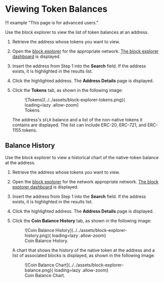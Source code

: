# Viewing Token Balances

!!! example "This page is for advanced users."

Use the block explorer to view the list of token balances at an address.

1. Retrieve the address whose tokens you want to view.
2. Open the [block explorer](./index.md) for the appropriate network. [The block explorer dashboard](./user-interface.md) is displayed.
3. Insert the address from Step 1 into the **Search** field. If the address exists, it is highlighted in the results list.
4. Click the highlighted address. The **Address Details** page is displayed.
5. Click the **Tokens** tab, as shown in the following image:

    <figure markdown>
    ![Tokens](../../assets/block-explorer-tokens.png){ loading=lazy .allow-zoom}
    <figcaption>Tokens.</figcaption>
    </figure>

   The address's `$FLR` balance and a list of the non-native tokens it contains are displayed. The list can include ERC-20, ERC-721, and ERC-1155 tokens.

## Balance History

Use the block explorer to view a historical chart of the native-token balance at the address.

1. Retrieve the address whose tokens you want to view.
2. Open the [block explorer](./index.md) for the network appropriate network.
   [The block explorer dashboard](./user-interface.md) is displayed.
3. Insert the address from Step 1 into the **Search** field.
   If the address exists, it is highlighted in the results list.
4. Click the highlighted address. The **Address Details** page is displayed.
5. Click the **Coin Balance History** tab, as shown in the following image:

    <figure markdown>
    ![Coin Balance History](../../assets/block-explorer-history.png){ loading=lazy .allow-zoom}
    <figcaption>Coin Balance History.</figcaption>
    </figure>

    A chart that shows the history of the native token at the address and a list of associated blocks is displayed, as shown in the following image:

    <figure markdown>
    ![Coin Balance Chart](../../assets/block-explorer-balance.png){ loading=lazy .allow-zoom}
    <figcaption>Coin Balance Chart.</figcaption>
    </figure>
